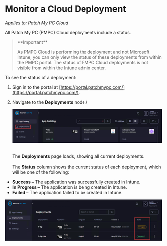 # Monitor a Cloud Deployment

_Applies to: Patch My PC Cloud_

All Patch My PC (PMPC) Cloud deployments include a status.

<blockquote class="wp-block-quote">
<p>**Important**</p>
<p>As PMPC Cloud is performing the deployment and not Microsoft Intune, you can only view the status of these deployments from within the PMPC portal. The status of PMPC Cloud deployments is not visible from within the Intune admin center.</p>
</blockquote>

To see the status of a deployment:

1. Sign in to the portal at [https://portal.patchmypc.com/](https://portal.patchmypc.com/).
2.  Navigate to the **Deployments** node.\


    ![Navigating to the "Deployments" page.](/_images/image-(1453).png "Navigating to the “Deployments” page.")

    \
    The **Deployments** page loads, showing all current deployments. \
    \
    The **Status** column shows the current status of each deployment, which will be one of the following:

* **Success –** The application was successfully created in Intune.
* **In Progress –** The application is being created in Intune.
* **Failed –** The application failed to be created in Intune.

!["Status" column showing the status of each deployment](/_images/image-(1454).png "“Status” column showing the status of each deployment")